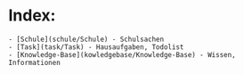 # Index:
    - [Schule](schule/Schule) - Schulsachen 
    - [Task](task/Task) - Hausaufgaben, Todolist
    - [Knowledge-Base](kowledgebase/Knowledge-Base) - Wissen, Informationen 
